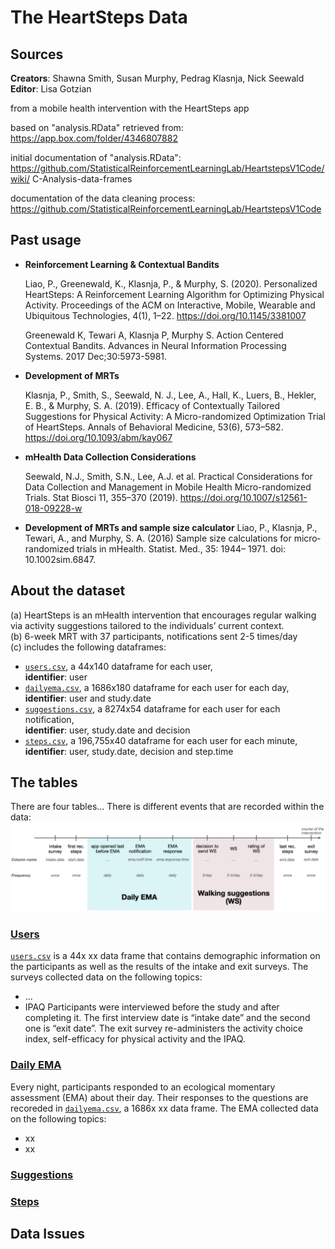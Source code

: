 # The HeartSteps Data

## Sources
**Creators**: Shawna Smith, Susan Murphy, Pedrag Klasnja, Nick Seewald  
**Editor**: Lisa Gotzian

from a mobile health intervention with the HeartSteps app

based on "analysis.RData" retrieved from:
https://app.box.com/folder/4346807882

initial documentation of "analysis.RData":
https://github.com/StatisticalReinforcementLearningLab/HeartstepsV1Code/wiki/			C-Analysis-data-frames

documentation of the data cleaning process:
https://github.com/StatisticalReinforcementLearningLab/HeartstepsV1Code

## Past usage
* **Reinforcement Learning & Contextual Bandits**

  Liao, P., Greenewald, K., Klasnja, P., & Murphy, S. (2020). Personalized HeartSteps: A Reinforcement Learning Algorithm for Optimizing Physical Activity. Proceedings of the ACM on Interactive, Mobile, Wearable and Ubiquitous Technologies, 4(1), 1–22. https://doi.org/10.1145/3381007

  Greenewald K, Tewari A, Klasnja P, Murphy S. Action Centered Contextual Bandits. Advances in Neural Information Processing Systems. 2017 Dec;30:5973-5981.

* **Development of MRTs**

  Klasnja, P., Smith, S., Seewald, N. J., Lee, A., Hall, K., Luers, B., Hekler, E. B., & Murphy, S. A. (2019). Efficacy of Contextually Tailored Suggestions for Physical Activity: A Micro-randomized Optimization Trial of HeartSteps. Annals of Behavioral Medicine, 53(6), 573–582. https://doi.org/10.1093/abm/kay067

* **mHealth Data Collection Considerations**

  Seewald, N.J., Smith, S.N., Lee, A.J. et al. Practical Considerations for Data Collection and Management in Mobile Health Micro-randomized Trials. Stat Biosci 11, 355–370 (2019). https://doi.org/10.1007/s12561-018-09228-w

* **Development of MRTs and sample size calculator**
  Liao, P., Klasnja, P., Tewari, A., and Murphy, S. A. (2016) Sample size calculations for micro‐randomized trials in mHealth. Statist. Med., 35: 1944– 1971. doi: 10.1002sim.6847.



## About the dataset
(a) HeartSteps is an mHealth intervention that encourages regular walking via activity suggestions tailored to the individuals’ current context.  
(b) 6-week MRT with 37 participants, notifications sent 2-5 times/day  
(c) includes the following dataframes:
* [`users.csv`](https://github.com/LisaGotzian/HeartSteps/wiki/1.-users.csv), a 44x140 dataframe for each user,  
  **identifier**: user
* [`dailyema.csv`](https://github.com/LisaGotzian/HeartSteps/wiki/2.-dailyema.csv), a 1686x180 dataframe for each user for each day,  
  **identifier**: user and study.date
* [`suggestions.csv`](https://github.com/LisaGotzian/HeartSteps/wiki/3.-suggestions.csv), a 8274x54 dataframe for each user for each notification,  
  **identifier**: user, study.date and decision
* [`steps.csv`](https://github.com/LisaGotzian/HeartSteps/wiki/4.-steps.csv), a 196,755x40 dataframe for each user for each minute,  
  **identifier**: user, study.date, decision and step.time


## The tables
There are four tables...
There is different events that are recorded within the data:
![plot](HeartStepsTimePoints.png)

### [Users](https://github.com/LisaGotzian/HeartSteps/wiki/1.-users.csv)
[`users.csv`](https://github.com/LisaGotzian/HeartSteps/wiki/1.-users.csv) is a 44x xx data frame that contains demographic information on the participants as well as the results of the intake and exit surveys. The surveys collected data on the following topics:
* ...
* IPAQ
Participants were interviewed before the study and after completing it. The first interview date is “intake date” and the second one is “exit date”. The exit survey re-administers the activity choice index, self-efficacy for physical activity and the IPAQ.

### [Daily EMA](https://github.com/LisaGotzian/HeartSteps/wiki/2.-dailyema.csv)
Every night, participants responded to an ecological momentary assessment (EMA) about their day. Their responses to the questions are recoreded in [`dailyema.csv`](https://github.com/LisaGotzian/HeartSteps/wiki/2.-dailyema.csv), a 1686x xx data frame. The EMA collected data on the following topics:
* xx
* xx

### [Suggestions](https://github.com/LisaGotzian/HeartSteps/wiki/3.-suggestions.csv)

### [Steps](https://github.com/LisaGotzian/HeartSteps/wiki/4.-steps.csv)


## Data Issues
